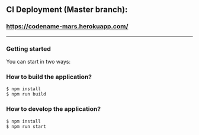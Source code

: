 
## CI Deployment (Master branch): 
### https://codename-mars.herokuapp.com/

---

### Getting started

You can start in two ways:

### How to build the application?

```
$ npm install
$ npm run build
```

### How to develop the application?

```
$ npm install
$ npm run start
```

